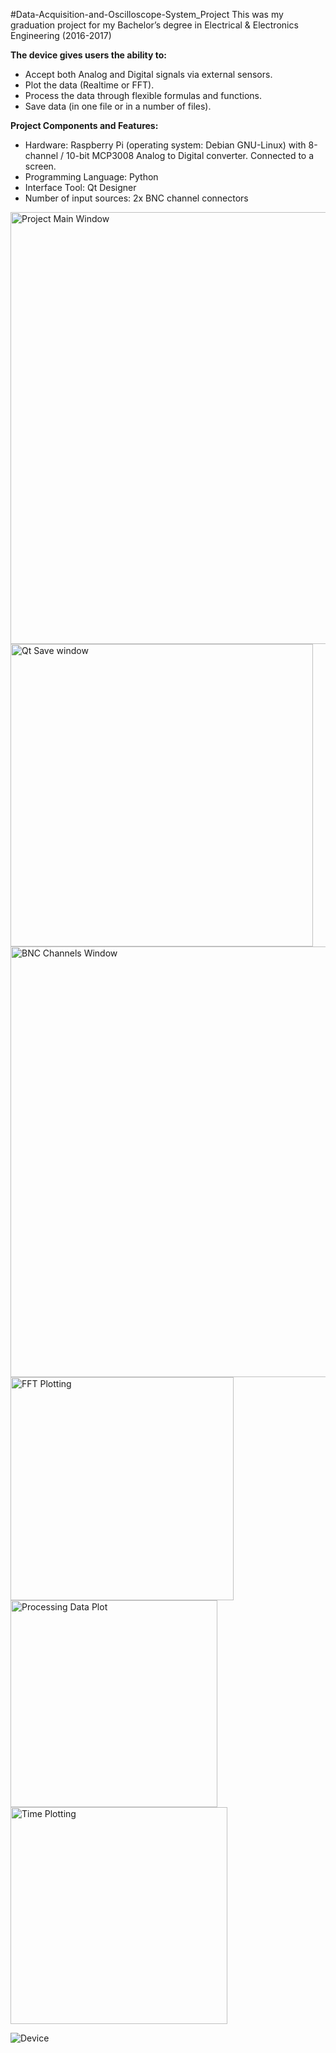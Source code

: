 #Data-Acquisition-and-Oscilloscope-System_Project
This was my graduation project for my Bachelor’s degree in Electrical &amp; Electronics Engineering (2016-2017)

**The device gives users the ability to:**
- Accept both Analog and Digital signals via external sensors.
- Plot the data (Realtime or FFT).
- Process the data through flexible formulas and functions.
- Save data (in one file or in a number of files).

**Project Components and Features:**
- Hardware: Raspberry Pi (operating system: Debian GNU-Linux) with 8-channel / 10-bit MCP3008 Analog to Digital converter. Connected to a screen.
- Programming Language: Python
- Interface Tool: Qt Designer
- Number of input sources: 2x BNC channel connectors

<img width="691" alt="Project Main Window" src="https://user-images.githubusercontent.com/106883160/172073650-422ead24-839f-4079-bf90-af70c6fd11f3.png">

<img width="484" alt="Qt Save window" src="https://user-images.githubusercontent.com/106883160/172073664-16caffb8-4716-4ff6-824b-a1a3aab413a8.png">

<img width="689" alt="BNC Channels Window" src="https://user-images.githubusercontent.com/106883160/172073696-f175fddb-4958-4802-8ff0-1a09c49bb930.png">

<img width="357" alt="FFT Plotting" src="https://user-images.githubusercontent.com/106883160/172073672-2537dc1a-430f-4a62-b21f-e72af3ead97c.png">

<img width="331" alt="Processing Data Plot" src="https://user-images.githubusercontent.com/106883160/172073676-80932fa8-1a68-426f-828b-fc094c91cd1f.png">

<img width="347" alt="Time Plotting" src="https://user-images.githubusercontent.com/106883160/172073684-e8b6318c-ff6c-4ebe-a007-5a5914488c30.png">

![Device](https://user-images.githubusercontent.com/106883160/172073708-dbf9044a-48c5-4364-9135-8b2eb42b9e8f.jpg)

